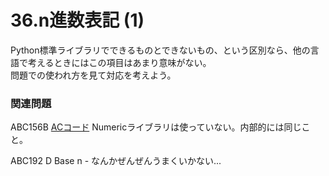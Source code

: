 # 36.n進数表記 \(1\)

Python標準ライブラリでできるものとできないもの、という区別なら、他の言語で考えるときにはこの項目はあまり意味がない。  
問題での使われ方を見て対応を考えよう。

### 関連問題

ABC156B [ACコード](https://atcoder.jp/contests/abc156/submissions/23186246) Numericライブラリは使っていない。内部的には同じこと。

ABC192 D Base n - なんかぜんぜんうまくいかない...



